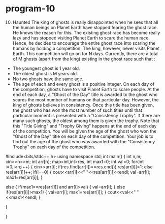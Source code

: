 # program-10
10. Haunted
The king of ghosts is really disappointed when he sees that all the human beings on
Planet Earth have stopped fearing the ghost race. He knows the reason for this. The
existing ghost race has become really lazy and has stopped visiting Planet Earth to
scare the human race. Hence, he decides to encourage the entire ghost race into
scaring the humans by holding a competition. The king, however, never visits Planet
Earth.
This competition will go on for N days. Currently, there are a total of M ghosts (apart
from the king) existing in the ghost race such that :
- The youngest ghost is 1 year old.
- The oldest ghost is M years old.
- No two ghosts have the same age.
- The age of each and every ghost is a positive integer.
On each day of the competition, ghosts have to visit Planet Earth to scare people. At
the end of each day, a "Ghost of the Day" title is awarded to the ghost who scares the
most number of humans on that particular day. However, the king of ghosts believes
in consistency. Once this title has been given, the ghost who has won the most
number of such titles until that particular moment is presented with a "Consistency
Trophy". If there are many such ghosts, the oldest among them is given the trophy.
Note that this "Title Giving" and "Trophy Giving" happens at the end of each day of
the competition.
You will be given the age of the ghost who won the "Ghost of the Day" title on each
day of the competition. Your job is to find out the age of the ghost who was awarded
with the "Consistency Trophy" on each day of the competition.


#include<bits/stdc++.h>
using namespace std;
int main()
{
int n,m;
cin>>n>>m;
int arr[n];
map<int,int>res;
int max1=0;
int val=0;
for(int i=0;i<n;i++)
{
cin>>arr[i];
if(res.find(arr[i])==res.end())
res[arr[i]]=1;
else
res[arr[i]]++;
if(i==0)
{
cout<<arr[i]<<" "<<res[arr[i]]<<endl;
val=arr[i];
max1=res[arr[i]];
}

else
{
if(max1==res[arr[i]] and arr[i]>val)
{
val=arr[i];
}
else if(res[arr[i]]>max1)
{
val=arr[i];
max1=res[arr[i]];
}
cout<<val<<" "<<max1<<endl;
}

}

}
